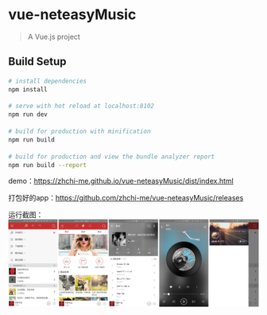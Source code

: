 # vue-neteasyMusic

> A Vue.js project

## Build Setup

``` bash
# install dependencies
npm install

# serve with hot reload at localhost:8102
npm run dev

# build for production with minification
npm run build

# build for production and view the bundle analyzer report
npm run build --report
```

demo：https://zhchi-me.github.io/vue-neteasyMusic/dist/index.html

打包好的app：https://github.com/zhchi-me/vue-neteasyMusic/releases

运行截图：
![screenshot](./src/assets/images/screenshot/screenshot.jpg)
